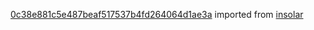 [0c38e881c5e487beaf517537b4fd264064d1ae3a](https://github.com/insolar/insolar/commit/0c38e881c5e487beaf517537b4fd264064d1ae3a) imported from [insolar](https://github.com/insolar/insolar)

